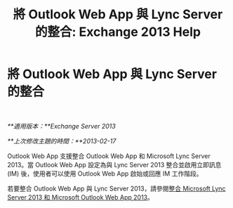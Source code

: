 ﻿---
title: '將 Outlook Web App 與 Lync Server 的整合: Exchange 2013 Help'
TOCTitle: 將 Outlook Web App 與 Lync Server 的整合
ms:assetid: 3aef7838-461b-4955-a62a-f30a9e02e20e
ms:mtpsurl: https://technet.microsoft.com/zh-tw/library/JJ983446(v=EXCHG.150)
ms:contentKeyID: 52062534
ms.date: 01/01/2018
mtps_version: v=EXCHG.150
ms.translationtype: HT
---

# 將 Outlook Web App 與 Lync Server 的整合

 

_**適用版本：**Exchange Server 2013_

_**上次修改主題的時間：**2013-02-17_

Outlook Web App 支援整合 Outlook Web App 和 Microsoft Lync Server 2013。當 Outlook Web App 設定為與 Lync Server 2013 整合並啟用立即訊息 (IM) 後，使用者可以使用 Outlook Web App 啟始或回應 IM 工作階段。

若要整合 Outlook Web App 與 Lync Server 2013，請參閱[整合 Microsoft Lync Server 2013 和 Microsoft Outlook Web App 2013](https://go.microsoft.com/fwlink/p/?linkid=280418)。

